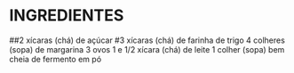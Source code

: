 	


	
 #  INGREDIENTES
  


   ##2 xícaras (chá) de açúcar
   #3 xícaras (chá) de farinha de trigo
   4 colheres (sopa) de margarina
   3 ovos
   1 e 1/2 xícara (chá) de leite
   1 colher (sopa) bem cheia de fermento em pó	 	  



